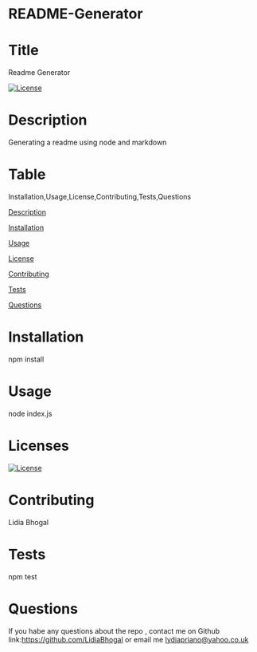 # README-Generator


# Title

Readme Generator 



[![License](https://img.shields.io/badge/License-EPL_1.0-red.svg)](https://opensource.org/licenses/EPL-1.0)


  


# Description

  Generating a readme using node and markdown



# Table

 Installation,Usage,License,Contributing,Tests,Questions


[Description](#description)

[Installation](#installation)

[Usage](#usage)

[License](#licenses)

[Contributing](#contributing)

[Tests](#ests)

[Questions](#questions)


# Installation

 npm install


# Usage 

node index.js


# Licenses 

[![License](https://img.shields.io/badge/License-EPL_1.0-red.svg)](https://opensource.org/licenses/EPL-1.0)


# Contributing 

Lidia Bhogal


# Tests 

npm test


# Questions 

If you habe any questions about the repo , contact me on Github link:https://github.com/LidiaBhogal  or email me lydiapriano@yahoo.co.uk  

